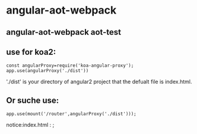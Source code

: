# angular-aot-webpack
angular-aot-webpack
aot-test
-----
use for koa2:
-----
    const angularProxy=require('koa-angular-proxy');
    app.use(angularProxy('./dist'))

'./dist' is your directory of angular2 project that the defualt file is index.html.

Or suche use:
-----
    app.use(mount('/router',angularProxy('./dist')));

notice:index.html :
    <base href='/router/' >;
